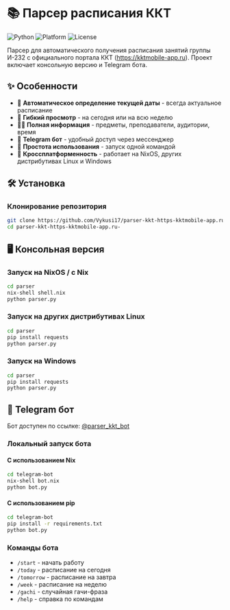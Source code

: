 # 📚 Парсер расписания ККТ

![Python](https://img.shields.io/badge/Python-3.11+-blue.svg)
![Platform](https://img.shields.io/badge/Platform-Linux%20%7C%20NixOS%20%7C%20Windows-green.svg)
![License](https://img.shields.io/badge/License-MIT-yellow.svg)

Парсер для автоматического получения расписания занятий группы И-232 с официального портала ККТ (https://kktmobile-app.ru). Проект включает консольную версию и Telegram бота.

## ✨ Особенности

- 🎯 **Автоматическое определение текущей даты** - всегда актуальное расписание
- 📅 **Гибкий просмотр** - на сегодня или на всю неделю
- 👨‍🏫 **Полная информация** - предметы, преподаватели, аудитории, время
- 🤖 **Telegram бот** - удобный доступ через мессенджер
- 🚀 **Простота использования** - запуск одной командой
- 🔧 **Кроссплатформенность** - работает на NixOS, других дистрибутивах Linux и Windows

## 🛠 Установка

### Клонирование репозитория

```bash
git clone https://github.com/Vykusi17/parser-kkt-https-kktmobile-app.ru-.git
cd parser-kkt-https-kktmobile-app.ru-
```

## 🖥 Консольная версия

### Запуск на NixOS / с Nix

```bash
cd parser
nix-shell shell.nix
python parser.py
```

### Запуск на других дистрибутивах Linux

```bash
cd parser
pip install requests
python parser.py
```

### Запуск на Windows

```cmd
cd parser
pip install requests
python parser.py
```

## 🤖 Telegram бот

Бот доступен по ссылке: [@parser_kkt_bot](https://t.me/parser_kkt_bot)

### Локальный запуск бота

#### С использованием Nix

```bash
cd telegram-bot
nix-shell bot.nix
python bot.py
```

#### С использованием pip

```bash
cd telegram-bot
pip install -r requirements.txt
python bot.py
```

### Команды бота

- `/start` - начать работу
- `/today` - расписание на сегодня
- `/tomorrow` - расписание на завтра  
- `/week` - расписание на неделю
- `/gachi` - случайная гачи-фраза
- `/help` - справка по командам
